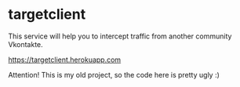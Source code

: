 # targetclient

This service will help you to intercept traffic from another community Vkontakte.

https://targetclient.herokuapp.com


Attention! This is my old project, so the code here is pretty ugly :)
